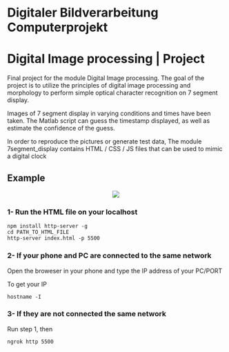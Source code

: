 # Digitaler Bildverarbeitung Computerprojekt
# Digital Image processing | Project

Final project for the module Digital Image processing. The goal of the project is to utilize the principles of digital image processing and morphology to perform simple optical character recognition on 7 segment display.

Images of 7 segment display in varying conditions and times have been taken. The Matlab script can guess the timestamp displayed, as well as estimate the confidence of the guess.

In order to reproduce the pictures or generate test data, The module 7segment_display contains HTML / CSS / JS files that can be used to mimic a digital clock
## Example

<p align="center">
  <img src="https://drive.google.com/uc?export=view&id=1AMuOtIBFbDgQAMLHeophIuE3BpKihxv7">
</p>

### 1- Run the HTML file on your localhost

```console
npm install http-server -g
cd PATH_TO_HTML_FILE
http-server index.html -p 5500
``` 

### 2- If your phone and PC are connected to the same network
Open the broweser in your phone and type the IP address of your PC/PORT

To get your IP

```console
hostname -I
``` 

### 3- If they are not connected the same network 
Run step 1, then 

```console
ngrok http 5500
``` 


